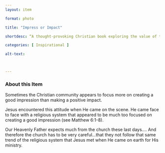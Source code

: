 ```yaml
--- 
layout: item 

format: photo 

title: "Impress or Impact"

shortdesc: “A thought-provoking Christian book exploring the value of true faith and meaningful actions over seeking mere approval.” 

categories: [ Inspirational ]

alt-text: 



--- 
```




### About this Item 

Sometimes the Christian community appears to focus more on creating a good impression than making a positive impact.  

Jesus encountered this attitude when He came on the scene. He came face to face with a religious system that appeared to be much too focused on creating a good impression (see Matthew 6:1-8).

Our Heavenly Father expects much from the church these last days.... And therefore the church has to be very careful...that they not follow that same trend of the religious system that Jesus met when He came on earth for His ministry.
